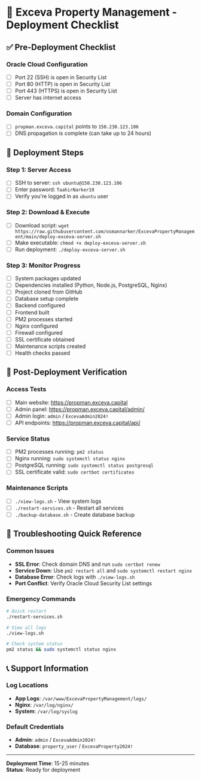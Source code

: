 # 🚀 Exceva Property Management - Deployment Checklist

## ✅ Pre-Deployment Checklist

### Oracle Cloud Configuration
- [ ] Port 22 (SSH) is open in Security List
- [ ] Port 80 (HTTP) is open in Security List  
- [ ] Port 443 (HTTPS) is open in Security List
- [ ] Server has internet access

### Domain Configuration
- [ ] `propman.exceva.capital` points to `150.230.123.106`
- [ ] DNS propagation is complete (can take up to 24 hours)

## 🚀 Deployment Steps

### Step 1: Server Access
- [ ] SSH to server: `ssh ubuntu@150.230.123.106`
- [ ] Enter password: `TaahirNarker19`
- [ ] Verify you're logged in as `ubuntu` user

### Step 2: Download & Execute
- [ ] Download script: `wget https://raw.githubusercontent.com/osmannarker/ExcevaPropertyManagement/main/deploy-exceva-server.sh`
- [ ] Make executable: `chmod +x deploy-exceva-server.sh`
- [ ] Run deployment: `./deploy-exceva-server.sh`

### Step 3: Monitor Progress
- [ ] System packages updated
- [ ] Dependencies installed (Python, Node.js, PostgreSQL, Nginx)
- [ ] Project cloned from GitHub
- [ ] Database setup complete
- [ ] Backend configured
- [ ] Frontend built
- [ ] PM2 processes started
- [ ] Nginx configured
- [ ] Firewall configured
- [ ] SSL certificate obtained
- [ ] Maintenance scripts created
- [ ] Health checks passed

## 🔐 Post-Deployment Verification

### Access Tests
- [ ] Main website: https://propman.exceva.capital
- [ ] Admin panel: https://propman.exceva.capital/admin/
- [ ] Admin login: `admin` / `ExcevaAdmin2024!`
- [ ] API endpoints: https://propman.exceva.capital/api/

### Service Status
- [ ] PM2 processes running: `pm2 status`
- [ ] Nginx running: `sudo systemctl status nginx`
- [ ] PostgreSQL running: `sudo systemctl status postgresql`
- [ ] SSL certificate valid: `sudo certbot certificates`

### Maintenance Scripts
- [ ] `./view-logs.sh` - View system logs
- [ ] `./restart-services.sh` - Restart all services
- [ ] `./backup-database.sh` - Create database backup

## 🚨 Troubleshooting Quick Reference

### Common Issues
- **SSL Error**: Check domain DNS and run `sudo certbot renew`
- **Service Down**: Use `pm2 restart all` and `sudo systemctl restart nginx`
- **Database Error**: Check logs with `./view-logs.sh`
- **Port Conflict**: Verify Oracle Cloud Security List settings

### Emergency Commands
```bash
# Quick restart
./restart-services.sh

# View all logs
./view-logs.sh

# Check system status
pm2 status && sudo systemctl status nginx
```

## 📞 Support Information

### Log Locations
- **App Logs**: `/var/www/ExcevaPropertyManagement/logs/`
- **Nginx**: `/var/log/nginx/`
- **System**: `/var/log/syslog`

### Default Credentials
- **Admin**: `admin` / `ExcevaAdmin2024!`
- **Database**: `property_user` / `ExcevaProperty2024!`

---

**Deployment Time**: 15-25 minutes  
**Status**: Ready for deployment
